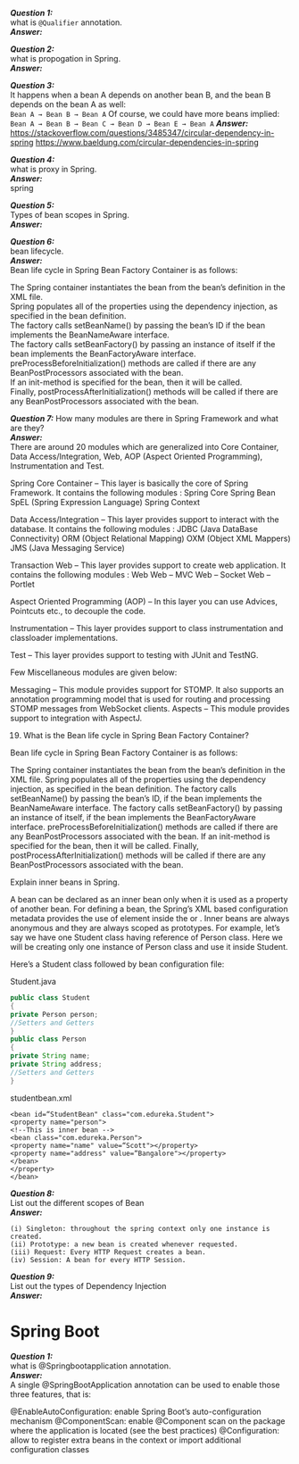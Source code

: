 ***Question 1:***  
what is `@Qualifier` annotation.  
***Answer:***  

***Question 2:***  
what is propogation in Spring.  
***Answer:***  

***Question 3:***  
It happens when a bean A depends on another bean B, and the bean B depends on the bean A as well:  
`Bean A → Bean B → Bean A`
Of course, we could have more beans implied:  
`Bean A → Bean B → Bean C → Bean D → Bean E → Bean A`
***Answer:***  
https://stackoverflow.com/questions/3485347/circular-dependency-in-spring
https://www.baeldung.com/circular-dependencies-in-spring


***Question 4:***  
what is proxy in Spring.  
***Answer:***  
spring


***Question 5:***  
Types of bean scopes in Spring.  
***Answer:***  



***Question 6:***  
bean lifecycle.  
***Answer:***  
Bean life cycle in Spring Bean Factory Container is as follows:

The Spring container instantiates the bean from the bean’s definition in the XML file.  
Spring populates all of the properties using the dependency injection, as specified in the bean definition.  
The factory calls setBeanName() by passing the bean’s ID if the bean implements the BeanNameAware interface.  
The factory calls setBeanFactory() by passing an instance of itself if the bean implements the BeanFactoryAware interface.  
preProcessBeforeInitialization() methods are called if there are any BeanPostProcessors associated with the bean.  
If an init-method is specified for the bean, then it will be called.  
Finally, postProcessAfterInitialization() methods will be called if there are any BeanPostProcessors associated with the bean.  


***Question 7:***
How many modules are there in Spring Framework and what are they?  
***Answer:***  
There are around 20 modules which are generalized into Core Container, Data Access/Integration, Web, AOP (Aspect Oriented Programming), Instrumentation and Test.

Spring Core Container – This layer is basically the core of Spring Framework. It contains the following modules :
Spring Core
Spring Bean
SpEL (Spring Expression Language)
Spring Context 

Data Access/Integration – This layer provides support to interact with the database. It contains the following modules :
JDBC (Java DataBase Connectivity)
ORM (Object Relational Mapping)
OXM (Object XML Mappers)
JMS (Java Messaging Service)

Transaction
Web – This layer provides support to create web application. It contains the following modules :
Web
Web – MVC
Web – Socket
Web – Portlet

Aspect Oriented Programming (AOP) – In this layer you can use Advices, Pointcuts etc., to decouple the code.

Instrumentation – This layer provides support to class instrumentation and classloader implementations.

Test – This layer provides support to testing with JUnit and TestNG.

Few Miscellaneous modules are given below:

Messaging – This module provides support for STOMP. It also supports an annotation programming model that is used for routing and processing STOMP messages from WebSocket clients.
Aspects – This module provides support to integration with AspectJ.

19. What is the Bean life cycle in Spring Bean Factory Container?

Bean life cycle in Spring Bean Factory Container is as follows:

The Spring container instantiates the bean from the bean’s definition in the XML file.
Spring populates all of the properties using the dependency injection, as specified in the bean definition.
The factory calls setBeanName() by passing the bean’s ID, if the bean implements the BeanNameAware interface.
The factory calls setBeanFactory() by passing an instance of itself, if the bean implements the BeanFactoryAware interface.
preProcessBeforeInitialization() methods are called if there are any BeanPostProcessors associated with the bean.
If an init-method is specified for the bean, then it will be called.
Finally, postProcessAfterInitialization() methods will be called if there are any BeanPostProcessors associated with the bean.


Explain inner beans in Spring.

A bean can be declared as an inner bean only when it is used as a property of another bean. For defining a bean, the Spring’s XML based configuration metadata provides the use of <bean> element inside the <property> or <constructor-arg>. Inner beans are always anonymous and they are always scoped as prototypes. For example, let’s say we have one Student class having reference of Person class. Here we will be creating only one instance of Person class and use it inside Student.

Here’s a Student class followed by bean configuration file:

Student.java
``` java
public class Student
{
private Person person;
//Setters and Getters
}
public class Person
{
private String name;
private String address;
//Setters and Getters
}
```

studentbean.xml  

```
<bean id=“StudentBean" class="com.edureka.Student">
<property name="person">
<!--This is inner bean -->
<bean class="com.edureka.Person">
<property name="name" value=“Scott"></property>
<property name="address" value=“Bangalore"></property>
</bean>
</property>
</bean>  
```

***Question 8:***  
List out the different scopes of Bean  
***Answer:***  
```
(i) Singleton: throughout the spring context only one instance is created.
(ii) Prototype: a new bean is created whenever requested.
(iii) Request: Every HTTP Request creates a bean.
(iv) Session: A bean for every HTTP Session.  
```

***Question 9:***  
List out the types of Dependency Injection  
***Answer:***  





# Spring Boot #
***Question 1:***  
what is @Springbootapplication annotation.  
***Answer:***   
A single @SpringBootApplication annotation can be used to enable those three features, that is:

@EnableAutoConfiguration: enable Spring Boot’s auto-configuration mechanism
@ComponentScan: enable @Component scan on the package where the application is located (see the best practices)
@Configuration: allow to register extra beans in the context or import additional configuration classes
